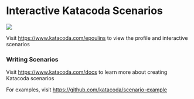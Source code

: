 # Interactive Katacoda Scenarios

[![](http://shields.katacoda.com/katacoda/epoulins/count.svg)](https://www.katacoda.com/epoulins "Get your profile on Katacoda.com")

Visit https://www.katacoda.com/epoulins to view the profile and interactive scenarios

### Writing Scenarios
Visit https://www.katacoda.com/docs to learn more about creating Katacoda scenarios

For examples, visit https://github.com/katacoda/scenario-example
